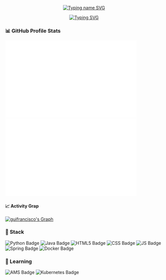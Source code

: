 <p align="center">
  <!-- Typing SVG by DenverCoder1 - https://github.com/DenverCoder1/readme-typing-svg -->
  <a href="https://git.io/typing-svg"><img src="https://readme-typing-svg.demolab.com?font=Fira+Code&duration=1&pause=1000&center=true&vCenter=true&repeat=false&width=435&lines=Guilherme+Francisco" alt="Typing name SVG" /></a>
</p>

<p align="center">
  <!-- Typing SVG by DenverCoder1 - https://github.com/DenverCoder1/readme-typing-svg -->
 <a href="https://git.io/typing-svg"><img src="https://readme-typing-svg.demolab.com?font=Fira+Code&pause=1000&center=true&vCenter=true&width=435&lines=Software+Enginner;Aways+learning+new+things" alt="Typing SVG" /></a>
</p>

<h3> 📊 GitHub Profile Stats </h3>

<!-- https://github.com/jstrieb/github-stats -->

  <a href="#"><img alt="guifrancisco's Github Stats" src="https://github.com/guifrancisco/github-stats/blob/master/generated/overview.svg#gh-dark-mode-only" height="245px"/></a>
  <a href="#"><img alt="guifrancisco's Top Languages" src="https://github.com/guifrancisco/github-stats/blob/master/generated/languages.svg#gh-dark-mode-only" height="245px"/></a>

<h4> 📈 Activity Grap </h4> 

<a href="https://github.com/anuraghazra/github-readme-stats"><img alt="guifrancisco's Graph" src="https://github-readme-activity-graph.cyclic.app/graph?username=guifrancisco&theme=react-dark"/></a>

<h3> 📘 Stack </h3>

![Python Badge](https://img.shields.io/badge/Python-14354C?style=for-the-badge&logo=python&logoColor=white)
![Java Badge](https://img.shields.io/badge/Java-ED8B00?style=for-the-badge&logo=java&logoColor=white)
![HTML5 Badge](https://img.shields.io/badge/HTML5-E34F26?style=for-the-badge&logo=html5&logoColor=white)
![CSS Badge](https://img.shields.io/badge/CSS3-1572B6?style=for-the-badge&logo=css3&logoColor=white)
![JS Badge](https://img.shields.io/badge/JavaScript-F7DF1E?style=for-the-badge&logo=javascript&logoColor=black)
![Spring Badge](https://img.shields.io/badge/Spring-6DB33F?style=for-the-badge&logo=spring&logoColor=white)
![Docker Badge](https://img.shields.io/badge/Docker-2496ED?style=for-the-badge&logo=docker&logoColor=white)

### 📖 Learning
![AMS Badge](https://img.shields.io/badge/Amazon_AWS-232F3E?style=for-the-badge&logo=amazon-aws&logoColor=white)
![Kubernetes Badge](https://img.shields.io/badge/Kubernetes-326CE5?logo=kubernetes&logoColor=fff&style=for-the-badge)
  
